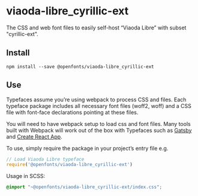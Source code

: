 
# viaoda-libre_cyrillic-ext

The CSS and web font files to easily self-host “Viaoda Libre” with subset "cyrillic-ext".

## Install

`npm install --save @openfonts/viaoda-libre_cyrillic-ext`

## Use

Typefaces assume you’re using webpack to process CSS and files. Each typeface
package includes all necessary font files (woff2, woff) and a CSS file with
font-face declarations pointing at these files.

You will need to have webpack setup to load css and font files. Many tools built
with Webpack will work out of the box with Typefaces such as [Gatsby](https://github.com/gatsbyjs/gatsby)
and [Create React App](https://github.com/facebookincubator/create-react-app).

To use, simply require the package in your project’s entry file e.g.

```javascript
// Load Viaoda Libre typeface
require('@openfonts/viaoda-libre_cyrillic-ext')
```

Usage in SCSS:
```scss
@import "~@openfonts/viaoda-libre_cyrillic-ext/index.css";
```
